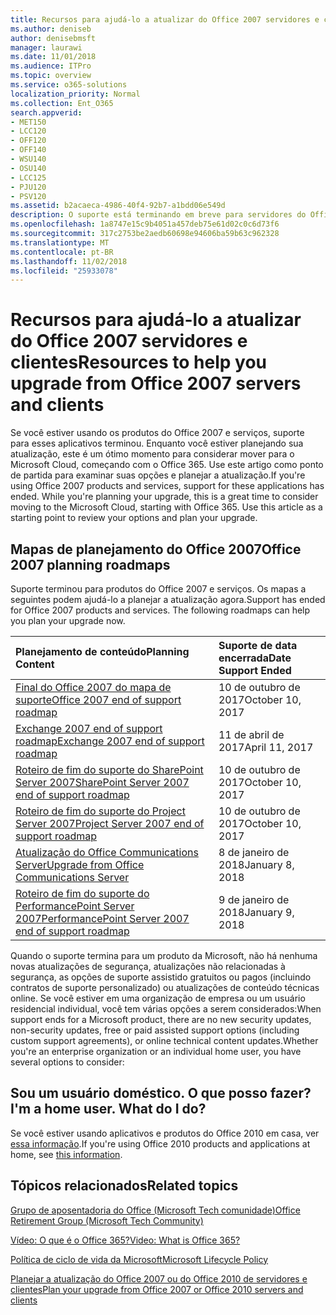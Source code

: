 ```yaml
---
title: Recursos para ajudá-lo a atualizar do Office 2007 servidores e clientes
ms.author: deniseb
author: denisebmsft
manager: laurawi
ms.date: 11/01/2018
ms.audience: ITPro
ms.topic: overview
ms.service: o365-solutions
localization_priority: Normal
ms.collection: Ent_O365
search.appverid:
- MET150
- LCC120
- OFF120
- OFF140
- WSU140
- OSU140
- LCC125
- PJU120
- PSV120
ms.assetid: b2acaeca-4986-40f4-92b7-a1bdd06e549d
description: O suporte está terminando em breve para servidores do Office 2007 e aplicativos de cliente e contratos de suporte personalizado não estão disponíveis. Use este artigo para começar a planejar a atualização agora.
ms.openlocfilehash: 1a8747e15c9b4051a457deb75e61d02c0c6d73f6
ms.sourcegitcommit: 317c2753be2aedb60698e94606ba59b63c962328
ms.translationtype: MT
ms.contentlocale: pt-BR
ms.lasthandoff: 11/02/2018
ms.locfileid: "25933078"
---
```

# <a name="resources-to-help-you-upgrade-from-office-2007-servers-and-clients"></a><span data-ttu-id="4af5e-104">Recursos para ajudá-lo a atualizar do Office 2007 servidores e clientes</span><span class="sxs-lookup"><span data-stu-id="4af5e-104">Resources to help you upgrade from Office 2007 servers and clients</span></span>

<span data-ttu-id="4af5e-p102">Se você estiver usando os produtos do Office 2007 e serviços, suporte para esses aplicativos terminou. Enquanto você estiver planejando sua atualização, este é um ótimo momento para considerar mover para o Microsoft Cloud, começando com o Office 365. Use este artigo como ponto de partida para examinar suas opções e planejar a atualização.</span><span class="sxs-lookup"><span data-stu-id="4af5e-p102">If you're using Office 2007 products and services, support for these applications has ended. While you're planning your upgrade, this is a great time to consider moving to the Microsoft Cloud, starting with Office 365. Use this article as a starting point to review your options and plan your upgrade.</span></span>
      
## <a name="office-2007-planning-roadmaps"></a><span data-ttu-id="4af5e-108">Mapas de planejamento do Office 2007</span><span class="sxs-lookup"><span data-stu-id="4af5e-108">Office 2007 planning roadmaps</span></span>
  
<span data-ttu-id="4af5e-p103">Suporte terminou para produtos do Office 2007 e serviços. Os mapas a seguintes podem ajudá-lo a planejar a atualização agora.</span><span class="sxs-lookup"><span data-stu-id="4af5e-p103">Support has ended for Office 2007 products and services. The following roadmaps can help you plan your upgrade now.</span></span>

|<span data-ttu-id="4af5e-111">**Planejamento de conteúdo**</span><span class="sxs-lookup"><span data-stu-id="4af5e-111">**Planning Content**</span></span>|<span data-ttu-id="4af5e-112">**Suporte de data encerrada**</span><span class="sxs-lookup"><span data-stu-id="4af5e-112">**Date Support Ended**</span></span>|
|:-----|:-----|
|[<span data-ttu-id="4af5e-113">Final do Office 2007 do mapa de suporte</span><span class="sxs-lookup"><span data-stu-id="4af5e-113">Office 2007 end of support roadmap</span></span>](https://docs.microsoft.com/DeployOffice/office-2007-end-support-roadmap) <br/> |<span data-ttu-id="4af5e-114">10 de outubro de 2017</span><span class="sxs-lookup"><span data-stu-id="4af5e-114">October 10, 2017</span></span>  <br/> |
|[<span data-ttu-id="4af5e-115">Exchange 2007 end of support roadmap</span><span class="sxs-lookup"><span data-stu-id="4af5e-115">Exchange 2007 end of support roadmap</span></span>](exchange-2007-end-of-support.md) <br/> |<span data-ttu-id="4af5e-116">11 de abril de 2017</span><span class="sxs-lookup"><span data-stu-id="4af5e-116">April 11, 2017</span></span>  <br/> |
|[<span data-ttu-id="4af5e-117">Roteiro de fim do suporte do SharePoint Server 2007</span><span class="sxs-lookup"><span data-stu-id="4af5e-117">SharePoint Server 2007 end of support roadmap</span></span>](sharepoint-2007-end-of-support.md) <br/> |<span data-ttu-id="4af5e-118">10 de outubro de 2017</span><span class="sxs-lookup"><span data-stu-id="4af5e-118">October 10, 2017</span></span>  <br/> |
|[<span data-ttu-id="4af5e-119">Roteiro de fim do suporte do Project Server 2007</span><span class="sxs-lookup"><span data-stu-id="4af5e-119">Project Server 2007 end of support roadmap</span></span>](project-server-2007-end-of-support.md) <br/> |<span data-ttu-id="4af5e-120">10 de outubro de 2017</span><span class="sxs-lookup"><span data-stu-id="4af5e-120">October 10, 2017</span></span>  <br/> |
|[<span data-ttu-id="4af5e-121">Atualização do Office Communications Server</span><span class="sxs-lookup"><span data-stu-id="4af5e-121">Upgrade from Office Communications Server</span></span>](https://docs.microsoft.com/SkypeForBusiness/plan-your-deployment/upgrade) <br/> |<span data-ttu-id="4af5e-122">8 de janeiro de 2018</span><span class="sxs-lookup"><span data-stu-id="4af5e-122">January 8, 2018</span></span>  <br/> |
|[<span data-ttu-id="4af5e-123">Roteiro de fim do suporte do PerformancePoint Server 2007</span><span class="sxs-lookup"><span data-stu-id="4af5e-123">PerformancePoint Server 2007 end of support roadmap</span></span>](pps-2007-end-of-support.md) <br/> |<span data-ttu-id="4af5e-124">9 de janeiro de 2018</span><span class="sxs-lookup"><span data-stu-id="4af5e-124">January 9, 2018</span></span>  <br/> |
   
<span data-ttu-id="4af5e-125">Quando o suporte termina para um produto da Microsoft, não há nenhuma novas atualizações de segurança, atualizações não relacionadas à segurança, as opções de suporte assistido gratuitos ou pagos (incluindo contratos de suporte personalizado) ou atualizações de conteúdo técnicas online. Se você estiver em uma organização de empresa ou um usuário residencial individual, você tem várias opções a serem considerados:</span><span class="sxs-lookup"><span data-stu-id="4af5e-125">When support ends for a Microsoft product, there are no new security updates, non-security updates, free or paid assisted support options (including custom support agreements), or online technical content updates.Whether you're an enterprise organization or an individual home user, you have several options to consider:</span></span>

## <a name="im-a-home-user-what-do-i-do"></a><span data-ttu-id="4af5e-p104">Sou um usuário doméstico. O que posso fazer?</span><span class="sxs-lookup"><span data-stu-id="4af5e-p104">I'm a home user. What do I do?</span></span>

<span data-ttu-id="4af5e-128">Se você estiver usando aplicativos e produtos do Office 2010 em casa, ver [essa informação](plan-upgrade-previous-versions-office.md#im-a-home-user-what-do-i-do).</span><span class="sxs-lookup"><span data-stu-id="4af5e-128">If you're using Office 2010 products and applications at home, see [this information](plan-upgrade-previous-versions-office.md#im-a-home-user-what-do-i-do).</span></span>
     
## <a name="related-topics"></a><span data-ttu-id="4af5e-129">Tópicos relacionados</span><span class="sxs-lookup"><span data-stu-id="4af5e-129">Related topics</span></span>

[<span data-ttu-id="4af5e-130">Grupo de aposentadoria do Office (Microsoft Tech comunidade)</span><span class="sxs-lookup"><span data-stu-id="4af5e-130">Office Retirement Group (Microsoft Tech Community)</span></span>](https://go.microsoft.com/fwlink/?linkid=842065)
  
[<span data-ttu-id="4af5e-131">Vídeo: O que é o Office 365?</span><span class="sxs-lookup"><span data-stu-id="4af5e-131">Video: What is Office 365?</span></span>](https://support.office.com/article/847caf12-2589-452c-8aca-1c009797678b.aspx)
  
[<span data-ttu-id="4af5e-132">Política de ciclo de vida da Microsoft</span><span class="sxs-lookup"><span data-stu-id="4af5e-132">Microsoft Lifecycle Policy</span></span>](https://go.microsoft.com/fwlink/?linkid=865200)

[<span data-ttu-id="4af5e-133">Planejar a atualização do Office 2007 ou do Office 2010 de servidores e clientes</span><span class="sxs-lookup"><span data-stu-id="4af5e-133">Plan your upgrade from Office 2007 or Office 2010 servers and clients</span></span>](plan-upgrade-previous-versions-office.md)
  

